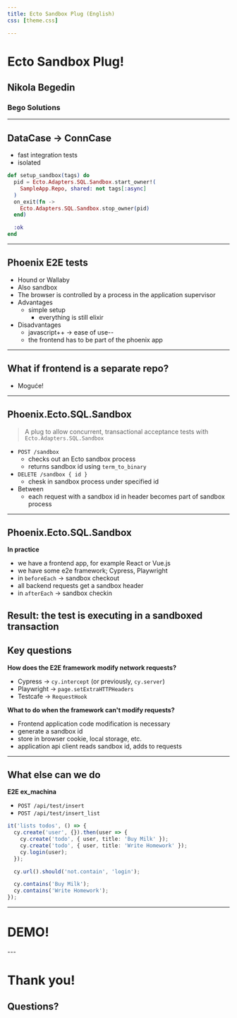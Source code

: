 ```yaml
---
title: Ecto Sandbox Plug (English)
css: [theme.css]

---
```

<div class="centered" markdown="1">
  <h1>Ecto Sandbox Plug!</h1>
  <h2>Nikola Begedin</h2>
  <h3>Bego Solutions</h3>
</div>

---
## DataCase -> ConnCase
- fast integration tests
- isolated

```elixir
def setup_sandbox(tags) do
  pid = Ecto.Adapters.SQL.Sandbox.start_owner!(
    SampleApp.Repo, shared: not tags[:async]
  )
  on_exit(fn ->
    Ecto.Adapters.SQL.Sandbox.stop_owner(pid)
  end)

  :ok
end
```

---
## Phoenix E2E tests
- Hound or Wallaby
- Also sandbox
- The browser is controlled by a process in the application supervisor
- Advantages
  - simple setup
	- everything is still elixir
- Disadvantages
	- javascript++ -> ease of use--
	- the frontend has to be part of the phoenix app
---
## What if frontend is a separate repo?
- Moguće!
---
## Phoenix.Ecto.SQL.Sandbox

> A plug to allow concurrent, transactional acceptance tests with 
> `Ecto.Adapters.SQL.Sandbox`

- `POST /sandbox`
  - checks out an Ecto sandbox process
  - returns sandbox id using `term_to_binary`
- `DELETE /sandbox { id }`
  - chesk in sandbox process under specified id
- Between
  - each request with a sandbox id in header becomes part of sandbox process
---
## Phoenix.Ecto.SQL.Sandbox

**In practice**

- we have a frontend app, for example React or Vue.js
- we have some e2e framework; Cypress, Playwright
- in `beforeEach` -> sandbox checkout
- all backend requests get a sandbox header
- in `afterEach` -> sandbox checkin

**Result**: the test is executing in a sandboxed transaction
---
## Key questions

**How does the E2E framework modify network requests?**

- Cypress -> `cy.intercept` (or previously, `cy.server`)
- Playwright -> `page.setExtraHTTPHeaders`
- Testcafe -> `RequestHook`

**What to do when the framework can't modify requests?**

- Frontend application code modification is necessary
- generate a sandbox id
- store in browser cookie, local storage, etc.
- application api client reads sandbox id, adds to requests
---
## What else can we do

**E2E ex_machina**

- `POST /api/test/insert`
- `POST /api/test/insert_list`

```typescript
it('lists todos', () => {
  cy.create('user', {}).then(user => {
    cy.create('todo', { user, title: 'Buy Milk' });
    cy.create('todo', { user, title: 'Write Homework' });
    cy.login(user);
  });

  cy.url().should('not.contain', 'login');

  cy.contains('Buy Milk');
  cy.contains('Write Homework');
});
```
---
<div class="centered" markdown="1">
  <h1>DEMO!</h1>
</div>
---
<div class="centered" markdown="1">
  <h1>Thank you!</h1>
  <h2>Questions?</h2>
</div>